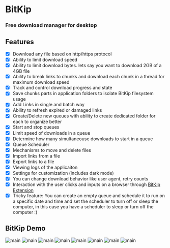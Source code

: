 # BitKip
### Free download manager for desktop 

## Features

- [x] Download any file based on http/https protocol
- [x] Ability to limit download speed
- [x] Ability to limit download bytes. lets say you want to download 2GB of a 4GB file
- [x] Ability to break links to chunks and download each chunk in a thread for maximum download speed
- [x] Track and control download progress and state
- [x] Save chunks parts in application folders to isolate BitKip filesystem usage
- [x] Add Links in single and batch way
- [x] Ability to refresh expired or damaged links
- [x] Create/Delete new queues with ability to create dedicated folder for each to organize better
- [x] Start and stop queues
- [x] Limit speed of downloads in a queue
- [x] Determine how many simultaneouse downloads to start in a queue
- [x] Queue Scheduler
- [x] Mechanisms to move and delete files 
- [x] Import links from a file
- [x] Export links to a file
- [x] Viewing logs of the applicaiton
- [x] Settings for customization (includes dark mode)
- [x] You can change download behavior like user agent, retry counts
- [x] Interaction with the user clicks and inputs on a browser through [BitKip Extension](https://github.com/DarkDeveloper-arch/BitKip-extensions)
- [x] Tricky feature: You can create an empty queue and schedule it to run on a specific date and time and set the scheduler to turn off or sleep the computer, in this case you have a scheduler to sleep or turn off the computer :)

## BitKip Demo

![main](https://github.com/DarkDeveloper-arch/BitKip/blob/main/readme-img/main-light.png)
![main](https://github.com/DarkDeveloper-arch/BitKip/blob/main/readme-img/single-light.png)
![main](https://github.com/DarkDeveloper-arch/BitKip/blob/main/readme-img/batch-light.png)
![main](https://github.com/DarkDeveloper-arch/BitKip/blob/main/readme-img/queue-light.png)
![main](https://github.com/DarkDeveloper-arch/BitKip/blob/main/readme-img/queue-settings-light.png)
![main](https://github.com/DarkDeveloper-arch/BitKip/blob/main/readme-img/queue-settings-scheduler-light.png)
![main](https://github.com/DarkDeveloper-arch/BitKip/blob/main/readme-img/settings-light.png)
![main](https://github.com/DarkDeveloper-arch/BitKip/blob/main/readme-img/logs-light.png)


